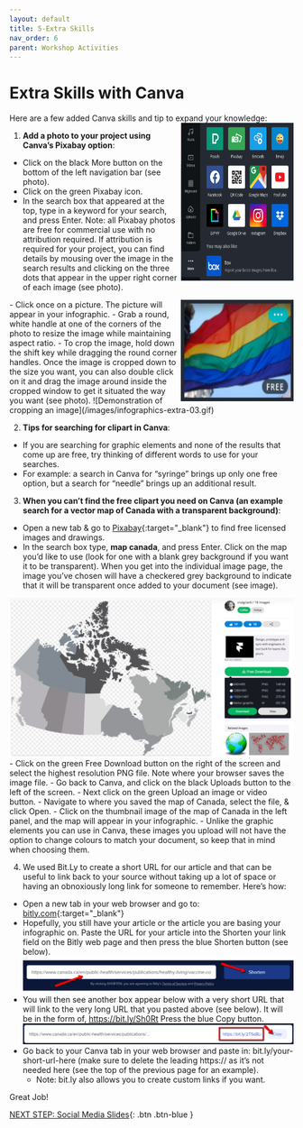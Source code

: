 ```yaml
---
layout: default
title: 5-Extra Skills
nav_order: 6
parent: Workshop Activities
---
```

# Extra Skills with Canva
Here are a few added Canva skills and tip to expand your knowledge:
<img src="images//infographics-extra-01.png" style="float:right;width:200px;height:280px;" alt="More button with icon options"> 
1. **Add a photo to your project using Canva’s Pixabay option**:
  - Click on the black More button on the bottom of the left navigation bar (see photo).
  - Click on the green Pixabay icon.
  - In the search box that appeared at the top, type in a keyword for your search, and press Enter. Note: all Pixabay photos are free for commercial use with no attribution required. If attribution is required for your project, you can find details by mousing over the image in the search results and clicking on the three dots that appear in the upper right corner of each image (see photo).
<img src="images//infographics-extra-02.png" style="float:right;width:200px;height:180px;" alt="More button with icon options"> 
  - Click once on a picture. The picture will appear in your infographic.
  - Grab a round, white handle at one of the corners of the photo to resize the image while maintaining aspect ratio. 
  - To crop the image, hold down the shift key while dragging the round corner handles. Once the image is cropped down to the size you want, you can also double click on it and drag the image around inside the cropped window to get it situated the way you want (see photo). 
![Demonstration of cropping an image](/images/infographics-extra-03.gif)

2. **Tips for searching for clipart in Canva**:
  - If you are searching for graphic elements and none of the results that come up are free, try thinking of different words to use for your searches. 
  - For example: a search in Canva for “syringe” brings up only one free option, but a search for “needle” brings up an additional result. 

3. **When you can’t find the free clipart you need on Canva (an example search for a vector map of Canada with a transparent background)**:
- Open a new tab & go to [Pixabay](pixabay.com){:target="_blank"} to find free licensed images and drawings.
- In the search box type, **map canada**, and press Enter. Click on the map you’d like to use (look for one with a blank grey background if you want it to be transparent).
When you get into the individual image page, the image you’ve chosen will have a checkered grey background to indicate that it will be transparent once added to your document
(see image).
<img src="images//infographics-extra-04.png" style="float:right" alt="map example"> 
  - Click on the green Free Download button on the right of the screen and select the highest resolution PNG file. Note where your browser saves the image file.
  - Go back to Canva, and click on the black Uploads button to the left of the screen. 
  - Next click on the green Upload an image or video button.
  - Navigate to where you saved the map of Canada, select the file, & click Open.
  - Click on the thumbnail image of the map of Canada in the left panel, and the map will appear in your infographic.
  - Unlike the graphic elements you can use in Canva, these images you upload will not have the option to change colours to match your document, so keep that in mind when choosing them.

4. We used Bit.Ly to create a short URL for our article and that can be useful to link back to your source without taking up a lot of space or having an obnoxiously long link for someone to remember. Here’s how:
  - Open a new tab in your web browser and go to: [bitly.com](https://bitly.com/){:target="_blank"}
  - Hopefully, you still have your article or the article you are basing your infographic on. Paste the URL for your article into the Shorten your link field on the Bitly web page and then press the blue Shorten button (see below).<br>
![Shortened URL](/images/infographics-extra-06.png)
- You will then see another box appear below with a very short URL that will link to the very long URL that you pasted above (see below). It will be in the form of, https://bit.ly/Sh0Rt  Press the blue Copy button.<br>
![Copy button Bitly shortener](/images/infographics-extra-07.png)
- Go back to your Canva tab in your web browser and paste in: bit.ly/your-short-url-here (make sure to delete the leading https:// as it’s not needed here (see the top of the previous page for an example).
  - Note: bit.ly also allows you to create custom links if you want.

Great Job!

[NEXT STEP: Social Media Slides](canva-social-media.html){: .btn .btn-blue }

